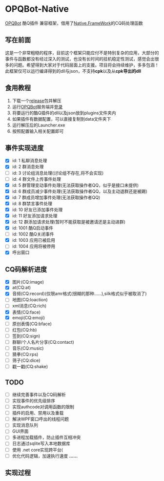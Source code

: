 # OPQBot-Native
[OPQBot](https://github.com/OPQBOT/OPQ) 酷Q插件 兼容框架，借用了[Native.FrameWork](https://github.com/Jie2GG/Native.Framework)的CQ码处理函数
## 写在前面
这是一个非常粗糙的程序，目前这个框架只能应付不是特别复杂的应用，大部分的事件与函数都没有经过深入的测试，也没有长时间的挂机稳定性测试，感觉会出很多的问题。希望得到大家对于代码层面上的支援。项目将会持续维护，多多包涵！<br>
此框架仅可以运行编译得到的dll与json，不支持**cpk**以及从**cpk导出的dll**
## 食用教程
1. 下载一个[release](https://github.com/Hellobaka/OPQBot-Native/releases)包并解压
2. 运行[OPQBot](https://github.com/OPQBOT/OPQ)服务端并[登录](https://github.com/OPQBOT/OPQ/wiki/%E5%AE%89%E8%A3%85%E6%8C%87%E5%8D%97#%E7%99%BB%E5%BD%95)
3. 将要运行的酷Q插件的dll以及json放到plugins文件夹内
4. 如果插件有数据配置，可以直接复制到data文件夹下
5. 运行解压后的Launcher.exe
6. 按照配置输入相关配置即可
## 事件实现进度
- [x] id: 1 私聊消息处理
- [x] id: 2 群消息处理
- [ ] id: 3 讨论组消息处理(讨论组不存在,将不会实现)
- [ ] id: 4 群文件上传事件处理
- [x] id: 5 群管理变动事件处理(无法获取操作者QQ，似乎是接口未提供)
- [x] id: 6 群成员减少事件处理(无法获取操作者QQ，以及主动退群还是被踢)
- [x] id: 7 群成员增加事件处理(无法获取操作者QQ)
- [x] id: 8 群禁言事件处理
- [x] id: 10 好友已添加事件处理
- [x] id: 11 好友添加请求处理
- [x] id: 12 群添加请求处理(暂时不能获取是被邀请还是主动进群)
- [x] id: 1001 酷Q启动事件
- [ ] id: 1002 酷Q关闭事件
- [x] id: 1003 应用已被启用
- [ ] id: 1004 应用将被停用
- [x] 呼出窗口
## CQ码解析进度
- [x] 图片(CQ:image)
- [x] at(CQ:at)
- [x] 音频(CQ:record)(仅限amr格式(很糊的那种……),silk格式似乎被取消了)
- [ ] 地图(CQ:loaction)
- [ ] xml消息(CQ:rich)
- [x] 表情(CQ:face)
- [x] emoji(CQ:emoji)
- [ ] 原创表情(CQ:bface)
- [ ] 红包(CQ:hb)
- [ ] 签到(CQ:sign)
- [ ] 群聊/个人名片分享(CQ:contact)
- [ ] 音乐(CQ:music)
- [ ] 猜拳(CQ:rps)
- [ ] 筛子(CQ:dice)
- [ ] 戳一戳(CQ:shake)
## TODO
- [ ] 继续完善事件以及CQ码解析
- [ ] 实现事件的优先级排序
- [ ] 实现authcode对调用函数的限制
- [ ] 插件的启用、禁用以及重载
- [ ] 解决WPF窗口呼出的线程问题
- [ ] 实现消息队列
- [ ] GUI界面
- [ ] 多进程加载插件，防止插件互相冲突
- [ ] 日志通过sqlite写入本地数据库
- [ ] 使用 .net core实现跨平台(
- [ ] 优化代码逻辑，加速执行速度
**......**
## 实现过程
